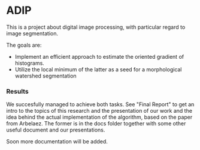# ADIP
This is a project about digital image processing, with particular regard to image segmentation. 

The goals are: 
<ul>
<li>Implement an efficient approach to estimate the oriented gradient of histograms. </li>
<li>Utilize the local minimum of the latter as a seed for a morphological watershed segmentation</li>
</ul>

<h3>Results</h3>

We succesfully managed to achieve both tasks. See "Final Report" to get an intro to the topics of this research and the presentation of our work and the idea behind the actual implementation of the algorithm, based on the paper from Arbelaez. The former is in the docs folder together with some other useful document and our presentations. 

Soon more documentation will be added.

